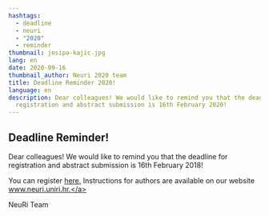 ```yaml
---
hashtags:
  - deadline
  - neuri
  - "2020"
  - reminder
thumbnail: josipa-kajic.jpg
lang: en
date: 2020-09-16
thumbnail_author: Neuri 2020 team
title: Deadline Reminder 2020!
language: en
description: Dear colleagues! We would like to remind you that the deadline for
  registration and abstract submission is 16th February 2020!
---
```


## Deadline Reminder!

Dear colleagues!
We would like to remind you that the deadline for registration and abstract submission is 16th February 2018!

You can register <a href="https://www.youtube.com/user/SpectreSoundStudios" target="_blank" rel="noopener noreferrer">here.</a>
Instructions for authors are available on our website <a href="https://neuri.uniri.hr" target="_blank" rel="noopener noreferrer">www.neuri.uniri.hr.</a>

NeuRi Team